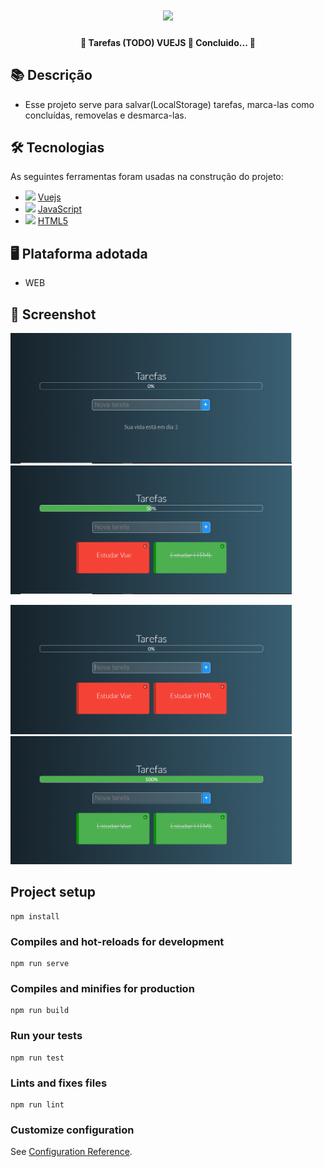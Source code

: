 <h1 align="center">
   <img src="https://firebasestorage.googleapis.com/v0/b/apostas-e1af2.appspot.com/o/vuejs%2Fstock-trader%2Flogo.png?alt=media&token=a9f3e6ee-b035-472b-be56-e56750c31bf0" width="400">
</h1>

<h4 align="center"> 
	🚧 Tarefas (TODO) VUEJS 🚀 Concluido...  🚧
</h4>


## 📚 Descrição
  - Esse projeto serve para salvar(LocalStorage) tarefas, marca-las como concluídas, removelas e desmarca-las.

## 🛠 Tecnologias

As seguintes ferramentas foram usadas na construção do projeto:

- <img src="https://cdn.jsdelivr.net/gh/devicons/devicon/icons/vuejs/vuejs-original.svg" heigth="20" width="20"/> [Vuejs](https://vuejs.org/)
- <img src="https://cdn.jsdelivr.net/gh/devicons/devicon/icons/javascript/javascript-original.svg" heigth="20" width="20"/> [JavaScript](https://developer.mozilla.org/pt-BR/docs/Web/JavaScript)
- <img src="https://cdn.jsdelivr.net/gh/devicons/devicon/icons/html5/html5-original.svg" heigth="20" width="20"/> [HTML5](https://developer.mozilla.org/pt-BR/docs/Web/HTML)

## 🖥️ Plataforma adotada

  - WEB
  
## 📸 Screenshot
  
  <p float="left">
	  <img src="prints/inicio.PNG" width="450">
	  <img src="prints/50.PNG" width="450">
  </p>
  
  <p float="left">
	  <img src="prints/pendente.PNG" width="450">
	  <img src="prints/fim.PNG" width="450">
  </p>

## Project setup
```
npm install
```

### Compiles and hot-reloads for development
```
npm run serve
```

### Compiles and minifies for production
```
npm run build
```

### Run your tests
```
npm run test
```

### Lints and fixes files
```
npm run lint
```

### Customize configuration
See [Configuration Reference](https://cli.vuejs.org/config/).
